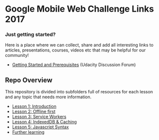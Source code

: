 # Google Mobile Web Challenge Links 2017

### Just getting started?

Here is a place where we can collect, share and add all interesting links to articles, presentations, courses, videos etc that may be helpful for our community!

- [Getting Started and Prerequisites](https://discussions.udacity.com/t/getting-started-and-prerequisites/418485?u=haitec) (Udacity Discussion Forum)

## Repo Overview

This repository is divided into subfolders full of resources for each lesson and any topic that needs more information.

* [Lesson 1: Introduction](introduction/README.md)
* [Lesson 2: Offline first](offlineFirst/README.md)
* [Lesson 3: Service Workers](serviceWorker/README.md)
* [Lesson 4: IndexedDB & Caching](indexedDB/README.md)
* [Lesson 5: Javascript Syntax](javascriptSyntax/README.md)
* [Further learning](furtherLearning/README.md)
